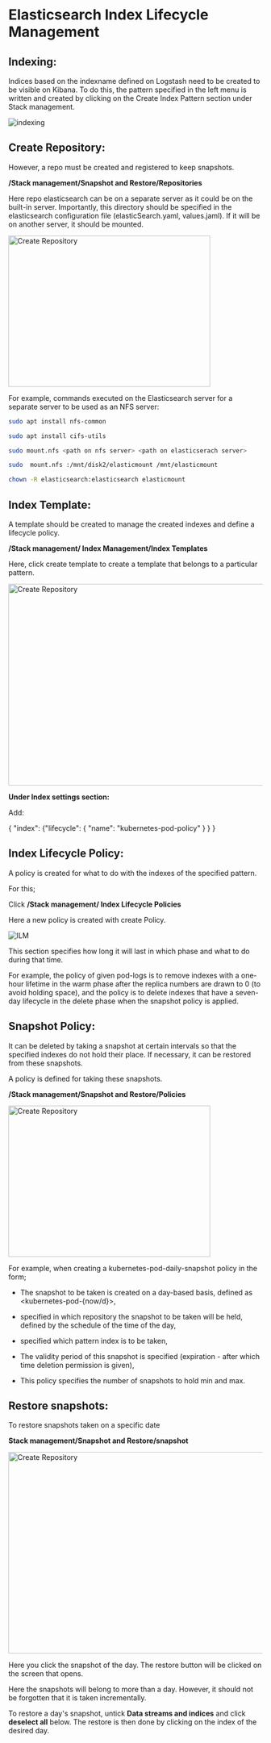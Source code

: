 # Elasticsearch Index Lifecycle Management

## Indexing:

Indices based on the indexname defined on Logstash need to be created to be visible on Kibana. To do this, the pattern specified in the left menu is written and created by clicking on the Create Index Pattern section under Stack management. 

![indexing](./images/1.png)
 
## Create Repository:

However, a repo must be created and registered to keep snapshots.

**/Stack management/Snapshot and Restore/Repositories**

Here repo elasticsearch can be on a separate server as it could be on the built-in server. Importantly, this directory should be specified in the elasticsearch configuration file (elasticSearch.yaml, values.jaml). If it will be on another server, it should be mounted.

<img src="./images/2.png" alt="Create Repository" width="400" height="300">

For example, commands executed on the Elasticsearch server for a separate server to be used as an NFS server:

```bash
sudo apt install nfs-common

sudo apt install cifs-utils

sudo mount.nfs <path on nfs server> <path on elasticserach server>

sudo  mount.nfs :/mnt/disk2/elasticmount /mnt/elasticmount 

chown -R elasticsearch:elasticsearch elasticmount 
```

## Index Template:

A template should be created to manage the created indexes and define a lifecycle policy.

**/Stack management/ Index Management/Index Templates**

Here, click create template to create a template that belongs to a particular pattern.

<img src="./images/3.png" alt="Create Repository" width="600" height="400">

**Under Index settings section:**

Add:

 { "index": {"lifecycle": { "name": "kubernetes-pod-policy" } } }


## Index Lifecycle Policy:

A policy is created for what to do with the indexes of the specified pattern. 


For this;

Click **/Stack management/ Index Lifecycle Policies**

Here a new policy is created with create Policy.

![ILM](./images/5.png)

This section specifies how long it will last in which phase and what to do during that time. 

For example, the policy of given pod-logs is to remove indexes with a one-hour lifetime in the warm phase after the replica numbers are drawn to 0 (to avoid holding space), and the policy is to delete indexes that have a seven-day lifecycle in the delete phase when the snapshot policy is applied.

## Snapshot Policy:

It can be deleted by taking a snapshot at certain intervals so that the specified indexes do not hold their place. If necessary, it can be restored from these snapshots. 


A policy is defined for taking these snapshots.

**/Stack management/Snapshot and Restore/Policies**

<img src="./images/6.png" alt="Create Repository" width="400" height="300">


For example, when creating a kubernetes-pod-daily-snapshot policy in the form;

- The snapshot to be taken is created on a day-based basis, defined as <kubernetes-pod-{now/d}>,

- specified in which repository the snapshot to be taken will be held, defined by the schedule of the time of the day,

- specified which pattern index is to be taken,

- The validity period of this snapshot is specified (expiration - after which time deletion permission is given),

- This policy specifies the number of snapshots to hold min and max.

## Restore snapshots:

To restore snapshots taken on a specific date

**Stack management/Snapshot and Restore/snapshot**

<img src="./images/7.png" alt="Create Repository" width="600" height="400">


Here you click the snapshot of the day. The restore button will be clicked on the screen that opens. 

Here the snapshots will belong to more than a day. However, it should not be forgotten that it is taken incrementally.

To restore a day's snapshot, untick **Data streams and indices** and click **deselect all** below. The restore is then done by clicking on the index of the desired day.

